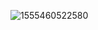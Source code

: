 ![1555460522580](C:\Users\Administrator\AppData\Roaming\Typora\typora-user-images\1555460522580.png)